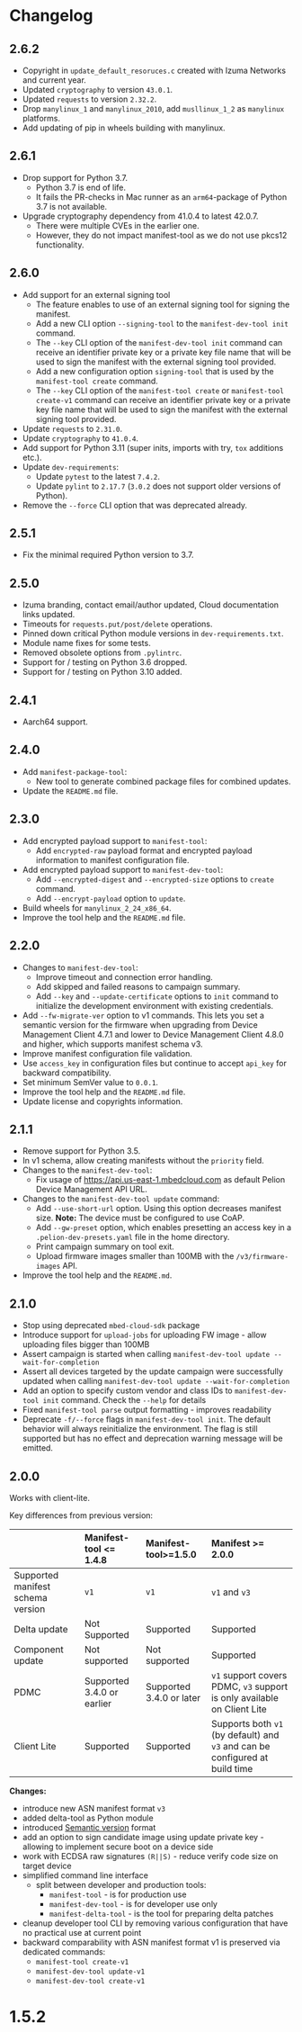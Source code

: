 # Changelog

## 2.6.2
- Copyright in `update_default_resoruces.c` created with Izuma Networks and current year.
- Updated `cryptography` to version `43.0.1`.
- Updated `requests` to version `2.32.2`.
- Drop `manylinux_1` and `manylinux_2010`, add `musllinux_1_2` as `manylinux` platforms.
- Add updating of pip in wheels building with manylinux.

## 2.6.1
- Drop support for Python 3.7.
    - Python 3.7 is end of life.
    - It fails the PR-checks in Mac runner as an `arm64`-package of Python 3.7 is not available.
- Upgrade cryptography dependency from 41.0.4 to latest 42.0.7.
    - There were multiple CVEs in the earlier one.
    - However, they do not impact manifest-tool as we do not use pkcs12 functionality.

## 2.6.0
- Add support for an external signing tool
   - The feature enables to use of an external signing tool for signing the manifest. 
   - Add a new CLI option `--signing-tool` to the `manifest-dev-tool init` command.
   - The `--key` CLI option of the `manifest-dev-tool init` command can receive an identifier private key 
     or a private key file name that will be used to sign the manifest with the external signing tool provided.
   - Add a new configuration option `signing-tool` that is used by the `manifest-tool create` command.
   - The `--key` CLI option of the `manifest-tool create` or `manifest-tool create-v1` command can receive 
     an identifier private key or a private key file name that will be used to sign the manifest with 
     the external signing tool provided.
- Update `requests` to `2.31.0`.
- Update `cryptography` to `41.0.4`.
- Add support for Python 3.11 (super inits, imports with try, `tox` additions etc.).
- Update `dev-requirements`:
    - Update `pytest` to the latest `7.4.2`.
    - Update `pylint` to `2.17.7` (`3.0.2` does not support older versions of Python).
- Remove the `--force` CLI option that was deprecated already.

## 2.5.1
- Fix the minimal required Python version to 3.7.

## 2.5.0
- Izuma branding, contact email/author updated, Cloud documentation links updated.
- Timeouts for `requests.put/post/delete` operations.
- Pinned down critical Python module versions in `dev-requirements.txt`.
- Module name fixes for some tests.
- Removed obsolete options from `.pylintrc`.
- Support for / testing on Python 3.6 dropped.
- Support for / testing on Python 3.10 added.

## 2.4.1

- Aarch64 support.

## 2.4.0
- Add `manifest-package-tool`:
  - New tool to generate combined package files for combined updates.
- Update the `README.md` file.

## 2.3.0
- Add encrypted payload support to `manifest-tool`:
  - Add `encrypted-raw` payload format and encrypted payload information to manifest configuration file.
- Add encrypted payload support to `manifest-dev-tool`:
  - Add `--encrypted-digest` and `--encrypted-size` options to `create` command.
  - Add `--encrypt-payload` option to `update`.
- Build wheels for `manylinux_2_24_x86_64`.
- Improve the tool help and the `README.md` file.

## 2.2.0
- Changes to `manifest-dev-tool`:
  - Improve timeout and connection error handling.
  - Add skipped and failed reasons to campaign summary.
  - Add `--key` and `--update-certificate` options to `init` command to initialize the development environment with existing credentials.
- Add `--fw-migrate-ver` option to v1 commands. This lets you set a semantic version for the firmware when upgrading from Device Management Client 4.7.1 and lower to Device Management Client 4.8.0 and higher, which supports manifest schema v3.
- Improve manifest configuration file validation.
- Use `access_key` in configuration files but continue to accept `api_key` for backward compatibility.
- Set minimum SemVer value to `0.0.1`.
- Improve the tool help and the `README.md` file.
- Update license and copyrights information.

## 2.1.1
- Remove support for Python 3.5.
- In v1 schema, allow creating manifests without the `priority` field.
- Changes to the `manifest-dev-tool`:
  - Fix usage of https://api.us-east-1.mbedcloud.com as default Pelion Device Management API URL.
- Changes to the `manifest-dev-tool update` command:
  - Add `--use-short-url` option. Using this option decreases manifest size.
    **Note:** The device must be configured to use CoAP.
  - Add `--gw-preset` option, which enables presetting an access key in a `.pelion-dev-presets.yaml` file in the home directory.
  - Print campaign summary on tool exit.
  - Upload firmware images smaller than 100MB with the `/v3/firmware-images` API.
- Improve the tool help and the `README.md`.

## 2.1.0
- Stop using deprecated `mbed-cloud-sdk` package
- Introduce support for `upload-jobs` for uploading FW image - allow
  uploading files bigger than 100MB
- Assert campaign is started when calling `manifest-dev-tool update
  --wait-for-completion`
- Assert all devices targeted by the update campaign were successfully
  updated when calling `manifest-dev-tool update --wait-for-completion`
- Add an option to specify custom vendor and class IDs to 
  `manifest-dev-tool init` command. Check the `--help` for details
- Fixed `manifest-tool parse` output formatting - improves readability
- Deprecate `-f/--force` flags in `manifest-dev-tool init`. The default 
  behavior will always reinitialize the environment. The flag is still 
  supported but has no effect and deprecation warning message will be 
  emitted.

## 2.0.0
Works with client-lite.

Key differences from previous version:

|                                   | Manifest-tool <= 1.4.8     | Manifest-tool>=1.5.0       | Manifest >= 2.0.0                                                           |
|:----------------------------------|:---------------------------|:---------------------------|:----------------------------------------------------------------------------|
| Supported manifest schema version | `v1`                       | `v1`                       | `v1` and `v3`                                                               |
| Delta update                      | Not Supported              | Supported                  | Supported                                                                   |
| Component update                  | Not supported              | Not supported              | Supported                                                                   |
| PDMC                              | Supported 3.4.0 or earlier | Supported 3.4.0 or later   | `v1` support covers PDMC, `v3` support is only available on Client Lite     |
| Client Lite                       | Supported                  | Supported                  | Supports both `v1` (by default) and `v3` and can be configured at build time|

**Changes:**

- introduce new ASN manifest format `v3`
- added delta-tool as Python module
- introduced [Semantic version](https://semver.org/) format
- add an option to sign candidate image using update private key -
  allowing to implement secure boot on a device side
- work with ECDSA raw signatures `(R||S)` - reduce verify code size on
  target device
- simplified command line interface
  - split between developer and production tools:
    - `manifest-tool` - is for production use
    - `manifest-dev-tool` - is for developer use only
    - `manifest-delta-tool` - is the tool for preparing delta patches
- cleanup developer tool CLI by removing various configuration that
  have no practical use at current point
- backward comparability with ASN manifest format v1 is preserved via
  dedicated commands:
   - `manifest-tool create-v1`
   - `manifest-dev-tool update-v1`
   - `manifest-dev-tool create-v1`

# 1.5.2
